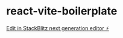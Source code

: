 # react-vite-boilerplate

[Edit in StackBlitz next generation editor ⚡️](https://stackblitz.com/~/github.com/pallavkumarjha/react-vite-boilerplate)